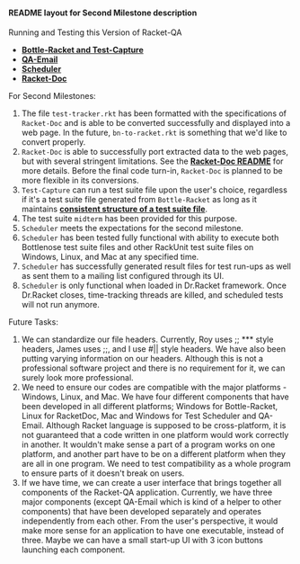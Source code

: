 #### README layout for Second Milestone description

Running and Testing this Version of Racket-QA
* [**Bottle-Racket and Test-Capture**][Bottle-Racket Document]
* [**QA-Email**][QA-Email Document]
* [**Scheduler**][Scheduler Document]
* [**Racket-Doc**][Racket-Doc Document]

For Second Milestones:

1. The file `test-tracker.rkt` has been formatted with the specifications of `Racket-Doc` and is able to be converted successfully and displayed into a web page. In the future, `bn-to-racket.rkt` is something that we'd like to convert properly.
1. `Racket-Doc` is able to successfully port extracted data to the web pages, but with several stringent limitations. See the [**Racket-Doc README**][Racket-Doc Document] for more details. Before the final code turn-in, `Racket-Doc` is planned to be more flexible in its conversions.
1. `Test-Capture` can run a test suite file upon the user's choice, regardless if it's a test suite file generated from `Bottle-Racket` as long as it maintains [**consistent structure of a test suite file**][Bottle-Racket Document].
  2. The test suite `midterm` has been provided for this purpose.
1. `Scheduler` meets the expectations for the second milestone.
  2. `Scheduler` has been tested fully functional with ability to execute both Bottlenose test suite files and other RackUnit test suite files on Windows, Linux, and Mac at any specified time. 
  3. `Scheduler` has successfully generated result files for test run-ups as well as sent them to a mailing list configured through its UI.
  4. `Scheduler` is only functional when loaded in Dr.Racket framework. Once Dr.Racket closes, time-tracking threads are killed, and scheduled tests will not run anymore.


Future Tasks:

  1. We can standardize our file headers. Currently, Roy uses ;; *** style headers, James uses ;;, and I use #|| style headers. We have also been putting varying information on our headers. Although this is not a professional software project and there is no requirement for it, we can surely look more professional.
  2. We need to ensure our codes are compatible with the major platforms - Windows, Linux, and Mac. We have four different components that have been developed in all different platforms; Windows for Bottle-Racket, Linux for RacketDoc, Mac and Windows for Test Scheduler and QA-Email. Although Racket language is supposed to be cross-platform, it is not guaranteed that a code written in one platform would work correctly in another. It wouldn't make sense a part of a program works on one platform, and another part have to be on a different platform when they are all in one program. We need to test compatibility as a whole program to ensure parts of it doesn't break on users.
  3. If we have time, we can create a user interface that brings together all components of the Racket-QA application. Currently, we have three major components (except QA-Email which is kind of a helper to other components) that have been developed separately and operates independently from each other. From the user's perspective, it would make more sense for an application to have one executable, instead of three. Maybe we can have a small start-up UI with 3 icon buttons launching each component.



<!-- Links -->
[QA-Email Document]: https://github.com/oplS15projects/Racket-QA/blob/master/QA-Email/readme.md
[Racket-Doc Document]: https://github.com/oplS15projects/Racket-QA/blob/master/Racket-Doc/README.md
[Bottle-Racket Document]: https://github.com/oplS15projects/Racket-QA/blob/master/Bottle-Racket/README.md
[Scheduler Document]: https://github.com/oplS15projects/Racket-QA/blob/master/Test-Automation/readme.md
